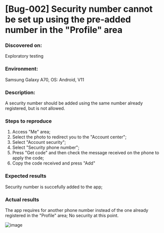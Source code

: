 # **[Bug-002] Security number cannot be set up using the pre-added number in the "Profile" area**

### **Discovered on:**

Exploratory testing

### **Environment:**

Samsung Galaxy A70, OS: Android, V11

### **Description:**

A security number should be added using the same number already registered, but is not allowed.

### **Steps to reproduce**

1. Access "Me" area;
2. Select the photo to redirect you to the "Account center";
3. Select "Account security";
4. Select "Security phone number";
5. Press "Get code" and then check the message received on the phone to apply the code;
6. Copy the code received and press "Add"

### **Expected results**

Security number is succefully added to the app;

### **Actual results**

The app requires for another phone number instead of the one already registered in the "Profile" area;
No security at this point.

![image](https://user-images.githubusercontent.com/110250127/205505076-7172b023-e000-44c7-a32d-3cf1427a796f.png)
